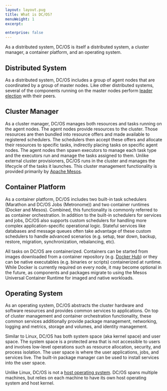 ```yaml
---
layout: layout.pug
title: What is DC/OS?
menuWeight: 1
excerpt:

enterprise: false
---
```


<!-- This source repo for this topic is https://github.com/dcos/dcos-docs -->


As a distributed system, DC/OS is itself a distributed system, a cluster manager, a container platform, and an operating system.

## Distributed System

As a distributed system, DC/OS includes a group of agent nodes that are coordinated by a group of master nodes. Like other distributed systems, several of the components running on the master nodes perform [leader election](https://en.wikipedia.org/wiki/Distributed_computing#Coordinator-election) with their peers.

## Cluster Manager

As a cluster manager, DC/OS manages both resources and tasks running on the agent nodes. The agent nodes provide resources to the cluster. Those resources are then bundled into resource offers and made available to registered schedulers. The schedulers then accept these offers and allocate their resources to specific tasks, indirectly placing tasks on specific agent nodes. The agent nodes then spawn executors to manage each task type and the executors run and manage the tasks assigned to them. Unlike external cluster provisioners, DC/OS runs in the cluster and manages the lifecycle of the tasks it launches. This cluster management functionality is provided primarily by [Apache Mesos](/1.10/overview/concepts/#apache-mesos).

## Container Platform

As a container platform, DC/OS includes two built-in task schedulers (Marathon and DC/OS Jobs (Metronome)) and two container runtimes (Docker and Mesos). Combined, this functionality is commonly referred to as container orchestration. In addition to the built-in schedulers for services and jobs, DC/OS also supports custom schedulers for handling more complex application-specific operational logic. Stateful services like databases and message queues often take advantage of these custom schedulers to handle advanced scenarios (e.g. setup, tear down, backup, restore, migration, synchronization, rebalancing, etc).

All tasks on DC/OS are containerized. Containers can be started from images downloaded from a container repository (e.g. [Docker Hub](https://hub.docker.com/)) or they can be native executables (e.g. binaries or scripts) containerized at runtime. While Docker is currently required on every node, it may become optional in the future, as components and packages migrate to using the Mesos Universal Container Runtime for imaged and native workloads.

## Operating System

As an operating system, DC/OS abstracts the cluster hardware and software resources and provides common services to applications. On top of cluster management and container orchestration functionality, these common services additionally provide package management, networking, logging and metrics, storage and volumes, and identity management.

Similar to Linux, DC/OS has both system space (aka kernel space) and user space. The system space is a protected area that is not accessible to users and involves low-level operations such as resource allocation, security, and process isolation. The user space is where the user applications, jobs, and services live. The built-in package manager can be used to install services into the user space.

Unlike Linux, DC/OS is not a [host operating system](/1.10/overview/concepts/#host-operating-system). DC/OS spans multiple machines, but relies on each machine to have its own host operating system and host kernel.

